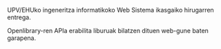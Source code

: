 UPV/EHUko ingeneritza informatikoko Web Sistema ikasgaiko hirugarren entrega. 

Openlibrary-ren APIa erabilita liburuak bilatzen dituen web-gune baten garapena.

